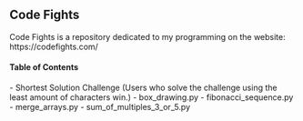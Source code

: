 <h2> Code Fights </h2>
Code Fights is a repository dedicated to my programming on the website: https://codefights.com/

<h4> Table of Contents </h4>
- Shortest Solution Challenge (Users who solve the challenge using the least amount of characters win.)
  - box_drawing.py
  - fibonacci_sequence.py
  - merge_arrays.py
  - sum_of_multiples_3_or_5.py
